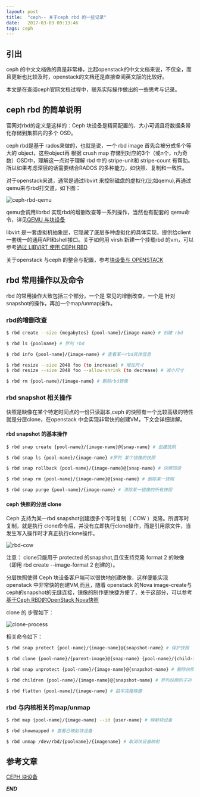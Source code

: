 ```yaml
---
layout: post
title:  "ceph-- 关于ceph rbd 的一些记录"
date:   2017-03-03 09:13:46
tags: ceph
---
```




## 引出

ceph 的中文文档做的真是非常棒，比起openstack的中文文档来说，不仅全，而且更新也比较及时，openstack的文档还是直接查阅英文版的比较好。

本文是在查阅ceph官网文档过程中，联系实际操作做出的一些思考与记录。


## ceph rbd 的简单说明

官网对rbd的定义是这样的：Ceph 块设备是精简配置的、大小可调且将数据条带化存储到集群内的多个 OSD。

ceph rbd是基于 rados来做的，也就是说，一个 rbd image 首先会被分成多个等大的 object，这些object再 根据 crush map 存储到对应的3个（或n个，n为奇数）OSD中，理解这一点对于理解 rbd 中的 stripe-unit和 stripe-count 有帮助。
所以如果考虑深层的话需要结合RADOS 的多种能力，如快照、复制和一致性。

对于openstack来说，通常是通过libvirt 来控制磁盘的虚拟化(比如qemu),再通过qemu来与rbd打交道，如下图：

![ceph-rbd-qemu](http://7xrnwq.com1.z0.glb.clouddn.com/2017-03-03-openstack-ceph-rbd.png)

qemu会调用librbd 实现rbd的增删改查等一系列操作，当然也有配套的 qemu命令，详见[QEMU 与块设备](http://docs.ceph.org.cn/rbd/qemu-rbd/)

libvirt 是一套虚拟机抽象层，它隐藏了底层多种虚拟化的具体实现，提供给client一套统一的通用API和shell接口。关于如何用 virsh 新建一个挂载rbd 的vm，可以参考[通过 LIBVIRT 使用 CEPH RBD](http://docs.ceph.org.cn/rbd/libvirt/)

关于openstack 与ceph 的整合与配置，参考[块设备与 OPENSTACK](http://docs.ceph.org.cn/rbd/rbd-openstack/)



## rbd 常用操作以及命令

rbd 的常用操作大致包括三个部分，一个是 常见的增删改查，一个是 针对 snapshot的操作，再加一个map/unmap操作。

### rbd的增删改查

```bash
$ rbd create --size {megabytes} {pool-name}/{image-name} # 创建 rbd

$ rbd ls {poolname} # 罗列 rbd

$ rbd info {pool-name}/{image-name} # 查看某一rbd具体信息

$ rbd resize --size 2048 foo (to increase) # 增加尺寸
$ rbd resize --size 2048 foo --allow-shrink (to decrease) # 减小尺寸

$ rbd rm {pool-name}/{image-name} # 删除rbd镜像
```



### rbd snapshot 相关操作

快照是映像在某个特定时间点的一份只读副本,ceph 的快照有一个比较高级的特性就是分层clone，在openstack 中会实现非常快的创建VM，下文会详细讲解。

#### rbd snapshot 的基本操作

```bash
$ rbd snap create {pool-name}/{image-name}@{snap-name} # 创建快照

$ rbd snap ls {pool-name}/{image-name} #罗列 某个镜像的快照

$ rbd snap rollback {pool-name}/{image-name}@{snap-name} # 快照回滚

$ rbd snap rm {pool-name}/{image-name}@{snap-name} # 删除某一快照

$ rbd snap purge {pool-name}/{image-name} # 清除某一镜像的所有快照

```

#### ceph 快照的分层 clone

Ceph 支持为某一rbd snapshot创建很多个写时复制（ COW ）克隆。所谓写时复制，就是执行 clone命令后，并没有立即执行clone操作，而是引用原文件，当发生写入操作时才真正执行clone操作。

![rbd-cow](http://7xrnwq.com1.z0.glb.clouddn.com/2017-03-03-ceph-cow.png)

注意： clone只能用于 protected 的snapshot,且仅支持克隆 format 2 的映像（即用 rbd create --image-format 2 创建的）。

分层快照使得 Ceph 块设备客户端可以很快地创建映像，这样便能实现openstack 中非常快的创建VM,而且，随着 openstack 的Nova image-create与ceph的snapshot的无缝连接，镜像的制作更快捷方便了，关于这部分，可以参考[基于Ceph RBD的OpenStack Nova快照](http://ceph.org.cn/2016/05/02/%E5%9F%BA%E4%BA%8Eceph-rbd%E7%9A%84openstack-nova%E5%BF%AB%E7%85%A7/)


clone 的 步骤如下：

![clone-process](http://7xrnwq.com1.z0.glb.clouddn.com/2017-03-03-clone-process.png)

相关命令如下：

```bash
$ rbd snap protect {pool-name}/{image-name}@{snapshot-name} # 保护快照

$ rbd clone {pool-name}/{parent-image}@{snap-name} {pool-name}/{child-image-name} #克隆快照

$ rbd snap unprotect {pool-name}/{image-name}@{snapshot-name} # 删除快照前，必须先取消保护。此外，不可以删除被克隆映像引用的快照，所以在删除快照前，必须先拍平（ flatten ）此快照的各个克隆。

$ rbd children {pool-name}/{image-name}@{snapshot-name} # 罗列快照的子孙

$ rbd flatten {pool-name}/{image-name} # 拍平克隆映像

```



### rbd 与内核相关的map/unmap

```bash
$ rbd map {pool-name}/{image-name} --id {user-name} # 映射块设备

$ rbd showmapped # 查看已映射块设备

$ rbd unmap /dev/rbd/{poolname}/{imagename} # 取消块设备映射

```




## 参考文章


[CEPH 块设备](http://docs.ceph.org.cn/rbd/rbd/)


***END***
